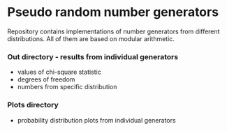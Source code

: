 # Pseudo random number generators

Repository contains implementations of number generators from different distributions. All of them are based on modular arithmetic.

### Out directory - results from individual generators
- values of chi-square statistic
- degrees of freedom
- numbers from specific distribution

### Plots directory 
- probability distribution plots from individual generators
